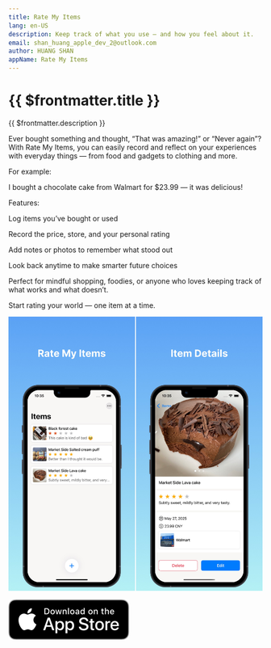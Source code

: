 ```yaml
---
title: Rate My Items
lang: en-US
description: Keep track of what you use — and how you feel about it.
email: shan_huang_apple_dev_2@outlook.com
author: HUANG SHAN
appName: Rate My Items
---
```


# {{ $frontmatter.title }}

{{ $frontmatter.description }}

Ever bought something and thought, “That was amazing!” or “Never again”? With Rate My Items, you can easily record and reflect on your experiences with everyday things — from food and gadgets to clothing and more.

For example:

I bought a chocolate cake from Walmart for $23.99 — it was delicious!

Features:

Log items you’ve bought or used

Record the price, store, and your personal rating

Add notes or photos to remember what stood out

Look back anytime to make smarter future choices

Perfect for mindful shopping, foodies, or anyone who loves keeping track of what works and what doesn’t.

Start rating your world — one item at a time.

![App screenshots](assets/a34cd6ad3528d7f8992dea9bbf303e1623505c145ccc11ce52df69975f143cb8.jpeg)

[![Download on the App Store](./assets/Download_on_the_App_Store_Badge_US-UK_RGB_blk_092917.svg)](https://apps.apple.com/us/app/rate-my-items/id6746178527)